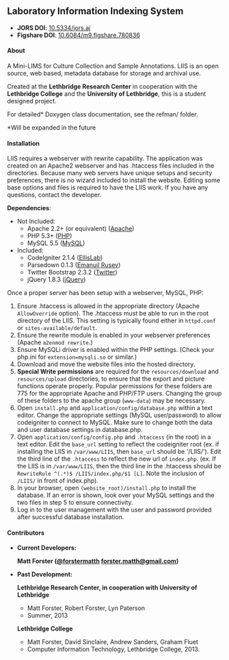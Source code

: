 ## Laboratory Information Indexing System

- **JORS DOI**: [10.5334/jors.aj](http://dx.doi.org/10.5334/jors.aj)
- **Figshare DOI**: [10.6084/m9.figshare.780836](http://dx.doi.org/10.6084/m9.figshare.780836)


#### About

A Mini-LIMS for Culture Collection and Sample Annotations.
LIIS is an open source, web based, metadata database for storage and archival use.

Created at the **Lethbridge Research Center** in cooperation with the **Lethbridge College** and the **University of Lethbridge**, this is a student designed project.

For detailed* Doxygen class documentation, see the refman/ folder.

*Will be expanded in the future

#### Installation

LIIS requires a webserver with rewrite capability. The application was created on an Apache2 webserver and has .htaccess files included in the directories. Because many web servers have unique setups and security preferences, there is no wizard included to install the website. Editing some base options and files is required to have the LIIS work. If you have any questions, contact the developer.

**Dependencies**:
- Not Included:
	* Apache 2.2+ (or equivalent) 	([Apache](http://httpd.apache.org/)) 
	* PHP 5.3+ 			([PHP](http://php.net/))
	* MySQL 5.5 			([MySQL](http://www.mysql.com/))
- Included:
	* CodeIgniter 2.1.4 		([EllisLab](https://github.com/EllisLab/CodeIgniter))
	* Parsedown 0.1.3 		([Emanuil Rusev](https://github.com/erusev/parsedown))
	* Twitter Bootstrap 2.3.2 	([Twitter](https://github.com/twbs/bootstrap))
	* jQuery 1.8.3 			([jQuery](https://github.com/jquery/jquery))

Once a proper server has been setup with a webserver, MySQL, PHP:

1. Ensure .htaccess is allowed in the appropriate directory (Apache `AllowOverride` option). The .htaccess must be able to run in the root directory of the LIIS. This setting is typically found either in `httpd.conf` or `sites-available/default`.
2. Ensure the rewrite module is enabled in your webserver preferences (Apache `a2enmod rewrite`.)
3. Ensure MySQLi driver is enabled within the PHP settings. (Check your php.ini for `extension=mysqli.so` or similar.)
4. Download and move the website files into the hosted directory.
5. **Special Write permissions** are required for the `resources/download` and `resources/upload` directories, to ensure that the export and picture functions operate properly. Popular permissions for these folders are 775 for the appropriate Apache and PHP/FTP users. Changing the group of these folders to the apache group (`www-data`) may be necessary. 
6. Open `install.php` and `application/config/database.php` within a text editor. Change the appropriate settings (MySQL user/password) to allow codeigniter to connect to MySQL. Make sure to change both the data and user database settings in database.php.
7. Open `application/config/config.php` and `.htaccess` (in the root) in a text editor. Edit the `base_url` setting to reflect the codeigniter root (ex. if installing the LIIS in `/var/www/LIIS`, then `base_url` should be '/LIIS/'). Edit the third line of the `.htaccess` to reflect the new url of `index.php`. (ex. If the LIIS is in `/var/www/LIIS`, then the third line in the .htaccess should be `RewriteRule ^(.*)$ /LIIS/index.php/$1 [L]`. Note the inclusion of `/LIIS/` in front of index.php).
8. In your browser, open `(website_root)/install.php` to install the database. If an error is shown, look over your MySQL settings and the two files in step 5 to ensure connectivity.
9. Log in to the user management with the user and password provided after successful database installation.

#### Contributors

* **Current Developers:**

	**Matt Forster ([@forstermatth][1] [forster.matth@gmail.com][2])**
	
* **Past Development:**
	
	**Lethbridge Research Center, in cooperation with University of Lethbridge**
	* Matt Forster, Robert Forster, Lyn Paterson
	* Summer, 2013

	**Lethbridge College**
	* Matt Forster, David Sinclaire, Andrew Sanders, Graham Fluet
	* Computer Information Technology, Lethbridge College, 2013.

[1]: https://twitter.com/forstermatth
[2]: mailto:forster.matth@gmail.com
